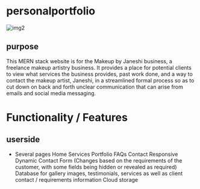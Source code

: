 # personalportfolio

![img2](https://github.com/janeshidevindi/personalportfolio/assets/136216196/51cae771-ced2-4d29-a80b-decbbfb8edcb)

## purpose 
This MERN stack website is for the Makeup by Janeshi business, a freelance makeup artistry business. It provides a place for potential clients to view what services the business provides, past work done, and a way to contact the makeup artist, Janeshi, in a streamlined formal process so as to cut down on back and forth unclear communication that can arise from emails and social media messaging.

# Functionality / Features
## userside
- Several pages
Home
Services
Portfolio
FAQs
Contact
Responsive
Dynamic Contact Form (Changes based on the requirements of the customer, with some fields being hidden or revealed as required)
Database for gallery images, testimonials, services as well as client contact / requirements information
Cloud storage
